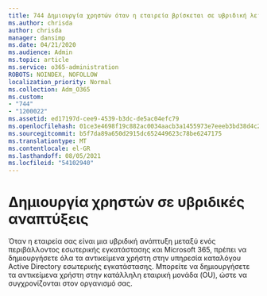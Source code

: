 ```yaml
---
title: 744 Δημιουργία χρηστών όταν η εταιρεία βρίσκεται σε υβριδική λειτουργία
ms.author: chrisda
author: chrisda
manager: dansimp
ms.date: 04/21/2020
ms.audience: Admin
ms.topic: article
ms.service: o365-administration
ROBOTS: NOINDEX, NOFOLLOW
localization_priority: Normal
ms.collection: Adm_O365
ms.custom:
- "744"
- "1200022"
ms.assetid: ed17197d-cee9-4539-b3dc-de5ac04efc79
ms.openlocfilehash: 01ce3e4698f19c882ac0034aacb3a1455973e7eeeb3bd38d4c28a0070d739405
ms.sourcegitcommit: b5f7da89a650d2915dc652449623c78be6247175
ms.translationtype: MT
ms.contentlocale: el-GR
ms.lasthandoff: 08/05/2021
ms.locfileid: "54102940"
---
```

# <a name="create-users-in-hybrid-deployments"></a>Δημιουργία χρηστών σε υβριδικές αναπτύξεις

Όταν η εταιρεία σας είναι μια υβριδική ανάπτυξη μεταξύ ενός περιβάλλοντος εσωτερικής εγκατάστασης και Microsoft 365, πρέπει να δημιουργήσετε όλα τα αντικείμενα χρήστη στην υπηρεσία καταλόγου Active Directory εσωτερικής εγκατάστασης. Μπορείτε να δημιουργήσετε τα αντικείμενα χρήστη στην κατάλληλη εταιρική μονάδα (OU), ώστε να συγχρονίζονται στον οργανισμό σας.
